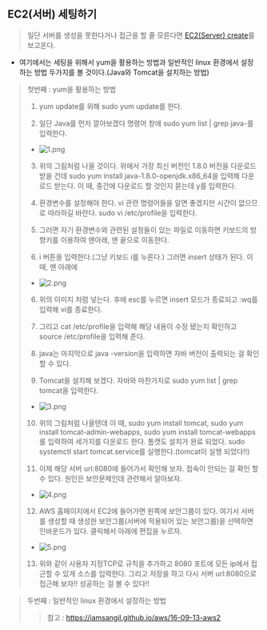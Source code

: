 ## EC2(서버) 세팅하기

> 일단 서버를 생성을 못한다거나 접근을 할 줄 모른다면 [EC2(Server) create]()를 보고온다.

 * 여기에서는 세팅을 위해서 yum을 활용하는 방법과 일반적인 linux 환경에서 설정하는 방법 두가지를 볼 것이다.(Java와 Tomcat을 설치하는 방법)

 > 첫번째 : yum을 활용하는 방법
 >
 > 1. yum update를 위해 sudo yum update를 한다.
 > 
 > 2. 일단 Java를 먼저 깔아보겠다 명령어 창에 sudo yum list | grep java-를 입력한다. 
 > 
 > * ![1.png](/img/1.png)
 > 
 > 3. 위의 그림처럼 나올 것이다. 위에서 가장 최신 버전인 1.8.0 버전을 다운로드 받을 건데 sudo yum install java-1.8.0-openjdk.x86_64을 입력해 다운로드 받는다. 이 때, 중간에 다운로드 할 것인지 묻는데 y를 입력한다.
 > 
 > 4. 환경변수를 설정해야 한다. vi 관련 명령어들을 알면 좋겠지만 시간이 없으므로 따라하길 바란다. sudo vi /etc/profile을 입력한다.
 > 
 > 5. 그러면 자기 환경변수와 관련된 설정들이 있는 파일로 이동하면 키보드의 방향키를 이용하여 맨아래, 맨 끝으로 이동한다.
 > 
 > 6. i 버튼을 입력한다.(그냥 키보드 i를 누른다.) 그러면 insert 상태가 된다. 이 때, 맨 아래에 
 > 
 > * ![2.png](/img/2.png)
 > 
 > 6. 위의 이미지 처럼 넣는다. 후에 esc를 누르면 insert 모드가 종료되고 :wq를 입력해 vi를 종료한다.
 >
 > 7. 그리고 cat /etc/profile을 입력해 해당 내용이 수정 됐는지 확인하고 source /etc/profile을 입력해 준다.
 > 
 > 8. java는 마지막으로 java -version을 입력하면 자바 버전이 출력되는 걸 확인 할 수 있다.
 > 
 > 9. Tomcat을 설치해 보겠다. 자바와 마찬가지로 sudo yum list | grep tomcat을 입력한다.
 > 
 > * ![3.png](/img/3.png)
 > 
 > 10. 위의 그림처럼 나올텐데 이 때, sudo yum install tomcat, sudo yum install tomcat-admin-webapps, sudo yum install tomcat-webapps를 입력하여 세가지를 다운로드 한다. 톰캣도 설치가 완료 되었다. sudo systemctl start tomcat.service를 실행한다.(tomcat이 실행 되었다!!)
 > 
 > 11. 이제 해당 서버 url:8080에 들어가서 확인해 보자. 접속이 안되는 걸 확인 할 수 있다. 원인은 보안문제인데 관련해서 알아보자.
 >
 > * ![4.png](/img/4.png)
 >
 > 12. AWS 홈페이지에서 EC2에 들어가면 왼쪽에 보안그룹이 있다. 여기서 서버를 생성할 때 생성한 보안그룹(서버에 적용되어 있는 보안그룹)을 선택하면 인바운드가 있다. 클릭해서 아래에 편집을 누르자. 
 > 
 > * ![5.png](/img/5.png)
 > 
 > 13. 위와 같이 사용자 지정TCP로 규칙을 추가하고 8080 포트에 모든 ip에서 접근할 수 있게 소스를 입력한다. 그리고 저장을 하고 다시 서버 url:8080으로 접근해 보자!! 성공하는 걸 볼 수 있다!!


 > 두번째 : 일반적인 linux 환경에서 설정하는 방법
 > 
 > > 참고 : https://iamsangil.github.io/aws/16-09-13-aws2 